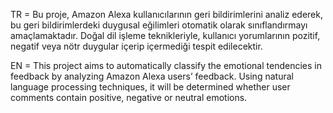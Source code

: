 TR = Bu proje, Amazon Alexa kullanıcılarının geri bildirimlerini analiz ederek, bu geri bildirimlerdeki duygusal eğilimleri otomatik olarak sınıflandırmayı amaçlamaktadır. Doğal dil işleme teknikleriyle, kullanıcı yorumlarının pozitif, negatif veya nötr duygular içerip içermediği tespit edilecektir.

EN = This project aims to automatically classify the emotional tendencies in feedback by analyzing Amazon Alexa users’ feedback. Using natural language processing techniques, it will be determined whether user comments contain positive, negative or neutral emotions.
